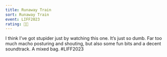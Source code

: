 ```yaml
---
title: Runaway Train
sort: Runaway Train
event: LIFF2023
rating: 🚁🚁
---
```

I think I’ve got stupider just by watching this one. It’s just so dumb. Far too much macho posturing and shouting, but also some fun bits and a decent soundtrack. A mixed bag.  #LIFF2023

